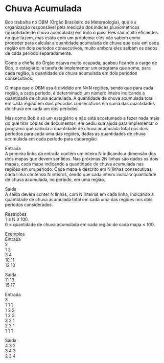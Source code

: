 # Chuva Acumulada
Bob trabalha no OBM (Órgão Brasileiro de Metereologia), que é a organização responsável pela medição dos índices pluviométricos (quantidade de chuva acumulada) em todo o país. Eles são muito eficientes no que fazem, mas estão com um problema: eles não sabem como proceder para calcular a quantidade acumulada de chuva que caiu em cada região em dois períodos consecutivos, muito embora eles saibam os dados de cada período separadamente.<br>

Como a chefia do Órgão estava muito ocupada, acabou ficando a cargo de Bob, o estagiário, a tarefa de implementar um programa que some, para cada região, a quantidade de chuva acumulada em dois períodos consecutivos.<br>

O mapa que o OBM usa é dividido em N×N regiões, sendo que para cada região, a cada período, é determinado um número inteiro indicando a quantidade de chuva acumulada. A quantidade de chuva acumulada total em cada região em dois períodos consecutivos é a soma das quantidades de chuva em cada um dos períodos.<br>

Mas como Bob é só um estagiário e não está acostumado a fazer nada mais do que tirar cópias de documentos, ele pediu sua ajuda para implementar o programa que calcula a quantidade de chuva acumulada total nos dois períodos para cada uma das regiões, dadas as quantidades de chuva acumulada em cada período para cadaregião.<br>


Entrada<br>
A primeira linha da entrada contém um inteiro N indicando a dimensão dos dois mapas que devem ser lidos. Nas próximas 2N linhas são dados os dois mapas, cada mapa indicando a quantidade de chuva acumulada nas regiões em um período. Cada mapa é descrito em N linhas consecutivas, cada linha contendo N inteiros, sendo que cada inteiro indica a quantidade de chuva acumulada, no período, em uma região.<br>


Saída<br>
A saída deverá conter N linhas, com N inteiros em cada linha, indicando a quantidade de chuva acumulada total em cada uma das regiões nos dois períodos considerados.<br>


Restrições<br>
1 ≤ N ≤ 100.<br>
0 ≤ quantidade de chuva acumulada em cada região de cada mapa ≤ 100.<br>

Exemplos<br>
Entrada<br>
2<br>
1 2<br>
3 4<br>
10 11<br>
12 13<br>

Saída<br>
11 13<br>
15 17<br>

Entrada<br>
3<br>
1 1 1<br>
1 2 2<br>
1 2 3<br>
3 2 1<br>
2 2 1<br>
1 1 1<br>

Saída<br>
4 3 2<br>
3 4 3<br>
2 3 4